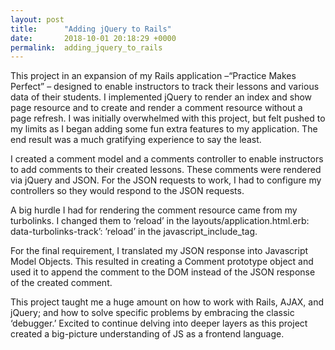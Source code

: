 ```yaml
---
layout: post
title:      "Adding jQuery to Rails"
date:       2018-10-01 20:18:29 +0000
permalink:  adding_jquery_to_rails
---
```



This project in an expansion of my Rails application –“Practice Makes Perfect” – designed to enable instructors to track their lessons and various data of their students.  I implemented jQuery to render an index and show page resource and to create and render a comment resource without a page refresh.  I was initially overwhelmed with this project, but felt pushed to my limits as I began adding some fun extra features to my application. The end result was a much gratifying experience to say the least.

I created a comment model and a comments controller to enable instructors to add comments to their created lessons.  These comments were rendered via jQuery and JSON. For the JSON requests to work, I had to configure my controllers so they would respond to the JSON requests.

A big hurdle I had for rendering the comment resource came from my turbolinks. I changed them to ‘reload’ in the layouts/application.html.erb: data-turbolinks-track’: ’reload’ in the javascript_include_tag.

For the final requirement, I translated my JSON response into Javascript Model Objects. This resulted in creating a Comment prototype object and used it to append the comment to the DOM instead of the JSON response of the created comment.

This project taught me a huge amount on how to work with Rails, AJAX, and jQuery; and how to solve specific problems by embracing the classic ‘debugger.’ Excited to continue delving into deeper layers as this project created a big-picture understanding of JS as a frontend language.

